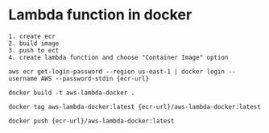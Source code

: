 # Lambda function in docker

```text
1. create ecr
2. build image
3. push to ect
4. create lambda function and choose "Container Image" option
```

```shell
aws ecr get-login-password --region us-east-1 | docker login --username AWS --password-stdin {ecr-url}
```

```shell
docker build -t aws-lambda-docker .
```

```shell
docker tag aws-lambda-docker:latest {ecr-url}/aws-lambda-docker:latest
```

```shell
docker push {ecr-url}/aws-lambda-docker:latest
```